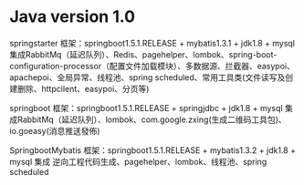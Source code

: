 # Java version 1.0
springstarter
框架：springboot1.5.1.RELEASE + mybatis1.3.1 + jdk1.8 + mysql
集成RabbitMq（延迟队列）、Redis、pagehelper、lombok、spring-boot-configuration-processor（配置文件加载模块）、多数据源、拦截器、easypoi、apachepoi、全局异常、线程池、spring scheduled、常用工具类(文件读写及创建删除、httpcilent、easypoi、分页等)

springboot
框架：springboot1.5.1.RELEASE + springjdbc + jdk1.8 + mysql
集成RabbitMq（延迟队列）、lombok、com.google.zxing(生成二维码工具包)、 io.goeasy(消息推送發佈)

SpringbootMybatis
框架：springboot1.5.1.RELEASE + mybatis1.3.2 + jdk1.8 + mysql
集成 逆向工程代码生成、pagehelper、lombok、线程池、spring scheduled